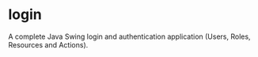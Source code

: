 # login
A complete Java Swing login and authentication application (Users, Roles, Resources and Actions).
